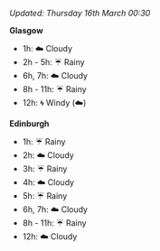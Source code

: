 *Updated: Thursday 16th March 00:30*

**Glasgow**

* 1h: :cloud: Cloudy
* 2h - 5h: :umbrella: Rainy
* 6h, 7h: :cloud: Cloudy
* 8h - 11h: :umbrella: Rainy
* 12h: :cyclone: Windy (:cloud:)

**Edinburgh**

* 1h: :umbrella: Rainy
* 2h: :cloud: Cloudy
* 3h: :umbrella: Rainy
* 4h: :cloud: Cloudy
* 5h: :umbrella: Rainy
* 6h, 7h: :cloud: Cloudy
* 8h - 11h: :umbrella: Rainy
* 12h: :cloud: Cloudy
